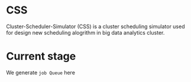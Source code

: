 # CSS
Cluster-Scheduler-Simulator (CSS) is a cluster scheduling simulator used for design new scheduling alogrithm in big data analytics cluster.
# Current stage
We generate  `job Queue` here
